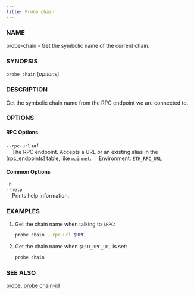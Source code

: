 ```yaml
---
title: Probe chain
---
```


### NAME

probe-chain - Get the symbolic name of the current chain.

### SYNOPSIS

`probe chain` [*options*]

### DESCRIPTION

Get the symbolic chain name from the RPC endpoint we are connected to.

### OPTIONS

#### RPC Options

`--rpc-url` *url*  
&nbsp;&nbsp;&nbsp;&nbsp;The RPC endpoint. Accepts a URL or an existing alias in the [rpc_endpoints] table, like `mainnet`.
&nbsp;&nbsp;&nbsp;&nbsp;Environment: `ETH_RPC_URL`

#### Common Options

`-h`  
`--help`  
&nbsp;&nbsp;&nbsp;&nbsp;Prints help information.

### EXAMPLES

1. Get the chain name when talking to `$RPC`:

   ```sh
   probe chain --rpc-url $RPC
   ```

2. Get the chain name when `$ETH_RPC_URL` is set:
   ```sh
   probe chain
   ```

### SEE ALSO

[probe](./probe.md), [probe chain-id](./probe-chain-id.md)
